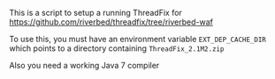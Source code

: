 This is a  script to setup a running ThreadFix for
https://github.com/riverbed/threadfix/tree/riverbed-waf

To use this, you must have an environment variable ```EXT_DEP_CACHE_DIR```
which points to a directory containing ```ThreadFix_2.1M2.zip```

Also you need a working Java 7 compiler


